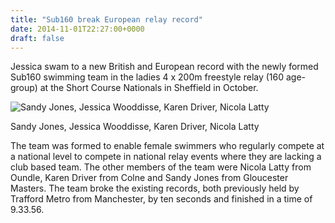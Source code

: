 ```yaml
---
title: "Sub160 break European relay record"
date: 2014-11-01T22:27:00+0000
draft: false
---
```

Jessica swam to a new British and European record with the newly formed Sub160 swimming team in the ladies 4 x 200m freestyle relay (160 age-group) at the Short Course Nationals in Sheffield in October.



![Sandy Jones, Jessica Wooddisse, Karen Driver, Nicola Latty](/images/2015/01/sub160_october_2014.jpg)

 Sandy Jones, Jessica Wooddisse, Karen Driver, Nicola Latty

The team was formed to enable female swimmers who regularly compete at a national level to compete in national relay events where they are lacking a club based team. The other members of the team were Nicola Latty from Oundle, Karen Driver from Colne and Sandy Jones from Gloucester Masters. The team broke the existing records, both previously held by Trafford Metro from Manchester, by ten seconds and finished in a time of 9.33.56.

